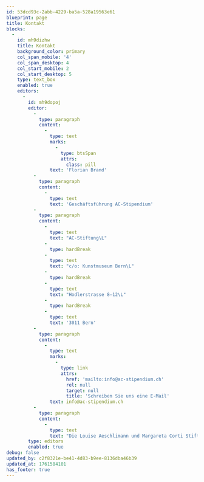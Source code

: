 ```yaml
---
id: 53dcd93c-2abb-4229-ba5a-528a19563e61
blueprint: page
title: Kontakt
blocks:
  -
    id: mh9dizhw
    title: Kontakt
    background_color: primary
    col_span_mobile: '4'
    col_span_desktop: 4
    col_start_mobile: 2
    col_start_desktop: 5
    type: text_box
    enabled: true
    editors:
      -
        id: mh9dopoj
        editor:
          -
            type: paragraph
            content:
              -
                type: text
                marks:
                  -
                    type: btsSpan
                    attrs:
                      class: pill
                text: 'Florian Brand'
          -
            type: paragraph
            content:
              -
                type: text
                text: 'Geschäftsführung AC-Stipendium'
          -
            type: paragraph
            content:
              -
                type: text
                text: "AC-Stiftung\L"
              -
                type: hardBreak
              -
                type: text
                text: "c/o: Kunstmuseum Bern\L"
              -
                type: hardBreak
              -
                type: text
                text: "Hodlerstrasse 8–12\L"
              -
                type: hardBreak
              -
                type: text
                text: '3011 Bern'
          -
            type: paragraph
            content:
              -
                type: text
                marks:
                  -
                    type: link
                    attrs:
                      href: 'mailto:info@ac-stipendium.ch'
                      rel: null
                      target: null
                      title: 'Schreiben Sie uns eine E-Mail'
                text: info@ac-stipendium.ch
          -
            type: paragraph
            content:
              -
                type: text
                text: "Die Louise Aeschlimann und Margareta Corti Stiftung vergibt ausschliesslich das gleichnamige Stipendium.\_Weitere Förderanträge können nicht berücksichtigt werden."
        type: editors
        enabled: true
debug: false
updated_by: c2f8321e-be41-4d83-b9ee-8136dba46b39
updated_at: 1761584101
has_footer: true
---
```

